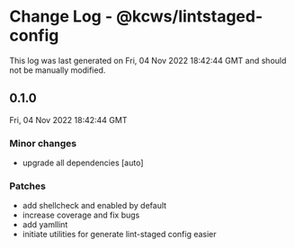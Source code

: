 # Change Log - @kcws/lintstaged-config

This log was last generated on Fri, 04 Nov 2022 18:42:44 GMT and should not be manually modified.

## 0.1.0
Fri, 04 Nov 2022 18:42:44 GMT

### Minor changes

- upgrade all dependencies [auto]

### Patches

- add shellcheck and enabled by default
- increase coverage and fix bugs
- add yamllint
- initiate utilities for generate lint-staged config easier

